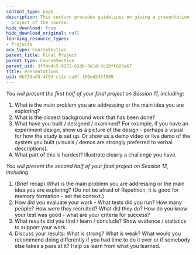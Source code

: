 ```yaml
---
content_type: page
description: This section provides guidelines on giving a presentation for the final
  project of the course.
hide_download: true
hide_download_original: null
learning_resource_types:
- Projects
ocw_type: CourseSection
parent_title: Final Project
parent_type: CourseSection
parent_uid: 3ff4d4c5-9272-62d6-3e1d-3c18ff020a67
title: Presentations
uid: 0b733ad3-4f93-c11c-ca5f-169ed245f989
---
```


_You will present the first half of your final project on Session 11, including_:

1.  What is the main problem you are addressing or the main idea you are exploring?
2.  What is the closest background work that has been done?
3.  What have you built / designed / examined? For example, if you have an experiment design, show us a picture of the design - perhaps a visual for how the study is set up. Or show us a demo video or live demo of the system you built (visuals / demos are strongly preferred to verbal descriptions).
4.  What part of this is hardest? Illustrate clearly a challenge you have.

_You will present the second half of your final project on Session 12, including_:

1.  (Brief recap) What is the main problem you are addressing or the main idea you are exploring? (Do not be afraid of Repetition, it is good for memory formation - set the context.)
2.  How did you evaluate your work - What tests did you run? How many people? How were they recruited? What did they do? How do you know your test was good - what are your criteria for success?
3.  What results did you find / learn / conclude? Show evidence / statistics to support your work.
4.  Discuss your results: What is strong? What is weak? What would you recommend doing differently if you had time to do it over or if somebody else takes a pass at it? Help us learn from what you learned.